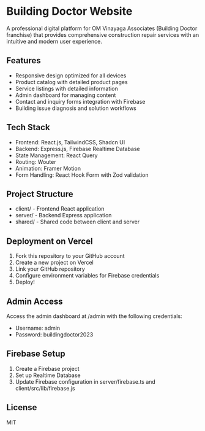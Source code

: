 # Building Doctor Website

A professional digital platform for OM Vinayaga Associates (Building Doctor franchise) that provides comprehensive construction repair services with an intuitive and modern user experience.

## Features

- Responsive design optimized for all devices
- Product catalog with detailed product pages
- Service listings with detailed information
- Admin dashboard for managing content
- Contact and inquiry forms integration with Firebase
- Building issue diagnosis and solution workflows

## Tech Stack

- Frontend: React.js, TailwindCSS, Shadcn UI
- Backend: Express.js, Firebase Realtime Database
- State Management: React Query
- Routing: Wouter
- Animation: Framer Motion
- Form Handling: React Hook Form with Zod validation

## Project Structure

- client/ - Frontend React application
- server/ - Backend Express application
- shared/ - Shared code between client and server

## Deployment on Vercel

1. Fork this repository to your GitHub account
2. Create a new project on Vercel 
3. Link your GitHub repository
4. Configure environment variables for Firebase credentials
5. Deploy!

## Admin Access

Access the admin dashboard at /admin with the following credentials:
- Username: admin
- Password: buildingdoctor2023

## Firebase Setup

1. Create a Firebase project
2. Set up Realtime Database
3. Update Firebase configuration in server/firebase.ts and client/src/lib/firebase.js

## License

MIT

